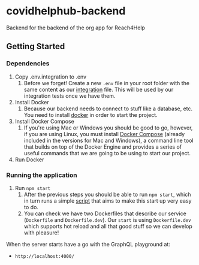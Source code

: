 # covidhelphub-backend

Backend for the backend of the org app for Reach4Help
## Getting Started

### Dependencies
1. Copy .env.integration to .env 
      1. Before we forget! Create a new `.env` file in your root folder with the same content as our [integration](/.env.integration) file. This will be used by our integration tests once we have them.
1. Install Docker
      1. Because our backend needs to connect to stuff like a database, etc. You need to install [docker](https://www.docker.com/get-started) in order to start the project.
1. Install Docker Compose 
      1. If you're using Mac or Windows you should be good to go, however, if you are using Linux, you must install [Docker Compose](https://docs.docker.com/compose/install/) (already included in the versions for Mac and Windows), a command line tool that builds on top of the Docker Engine and provides a series of useful commands that we are going to be using to start our project.
1. Run Docker

### Running the application
1. Run `npm start`
      1. After the previous steps you should be able to run `npm start`, which in turn runs a simple [script](/scripts/start.sh) that aims to make this start up very easy to do.
      1. You can check we have two Dockerfiles that describe our service (`Dockerfile` and `Dockerfile.dev`). Our `start` is using `Dockerfile.dev` which supports hot reload and all that good stuff so we can develop with pleasure!

When the server starts have a go with the GraphQL playground at:

- `http://localhost:4000/`
